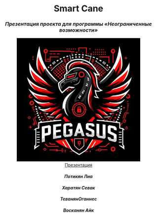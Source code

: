 <div align="center">
<h1>Smart Cane</h1>
<h3><i>Презентация проекта для программы «Неограниченные возможности»</i></h3>
<img src="logo.jpg" width="400px">
</br>
  <a href="https://github.com/L101111/smartcaneproject/blob/main/SmartCane.pptx">Презентация</a>
  <h4><i>Потикян Лиа</i></h4>
  <h4><i>Харатян Севак</i></h4>
    <h4><i>ТеванянОганнес</i></h4>
      <h4><i>Восканян Айк</i></h4>
  
</div>
